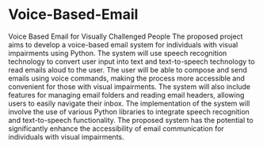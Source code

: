 # Voice-Based-Email
Voice Based Email for Visually Challenged People
The proposed project aims to develop a voice-based email system for individuals with visual impairments using Python. The system will use speech recognition technology to convert user input into text and text-to-speech technology to read emails aloud to the user. The user will be able to compose and send emails using voice commands, making the process more accessible and convenient for those with visual impairments. The system will also include features for managing email folders and reading email headers, allowing users to easily navigate their inbox. The implementation of the system will involve the use of various Python libraries to integrate speech recognition and text-to-speech functionality. The proposed system has the potential to significantly enhance the accessibility of email communication for individuals with visual impairments.

